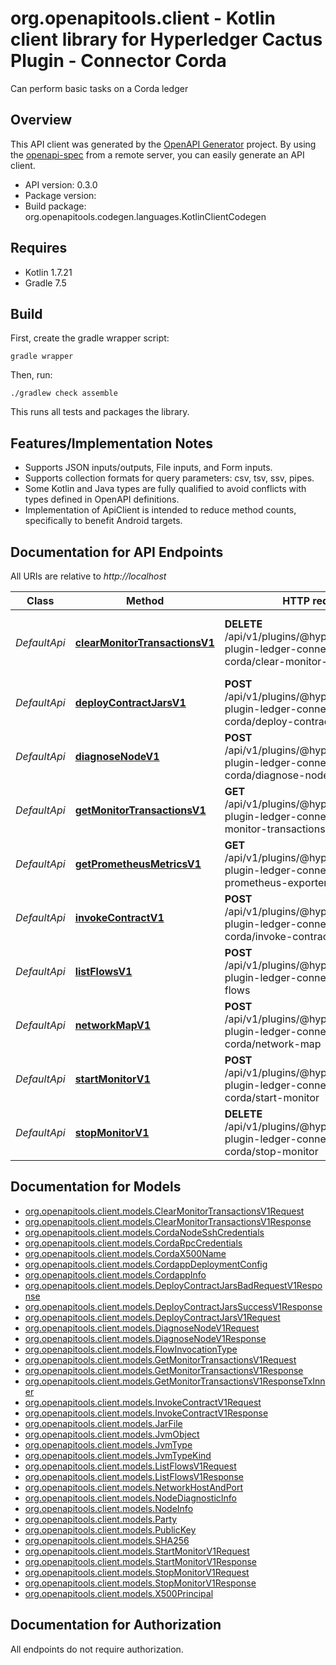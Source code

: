 # org.openapitools.client - Kotlin client library for Hyperledger Cactus Plugin - Connector Corda

Can perform basic tasks on a Corda ledger

## Overview
This API client was generated by the [OpenAPI Generator](https://openapi-generator.tech) project.  By using the [openapi-spec](https://github.com/OAI/OpenAPI-Specification) from a remote server, you can easily generate an API client.

- API version: 0.3.0
- Package version: 
- Build package: org.openapitools.codegen.languages.KotlinClientCodegen

## Requires

* Kotlin 1.7.21
* Gradle 7.5

## Build

First, create the gradle wrapper script:

```
gradle wrapper
```

Then, run:

```
./gradlew check assemble
```

This runs all tests and packages the library.

## Features/Implementation Notes

* Supports JSON inputs/outputs, File inputs, and Form inputs.
* Supports collection formats for query parameters: csv, tsv, ssv, pipes.
* Some Kotlin and Java types are fully qualified to avoid conflicts with types defined in OpenAPI definitions.
* Implementation of ApiClient is intended to reduce method counts, specifically to benefit Android targets.

<a name="documentation-for-api-endpoints"></a>
## Documentation for API Endpoints

All URIs are relative to *http://localhost*

Class | Method | HTTP request | Description
------------ | ------------- | ------------- | -------------
*DefaultApi* | [**clearMonitorTransactionsV1**](docs/DefaultApi.md#clearmonitortransactionsv1) | **DELETE** /api/v1/plugins/@hyperledger/cactus-plugin-ledger-connector-corda/clear-monitor-transactions | Clear transactions from internal store so they'll not be available by GetMonitorTransactionsV1 anymore.
*DefaultApi* | [**deployContractJarsV1**](docs/DefaultApi.md#deploycontractjarsv1) | **POST** /api/v1/plugins/@hyperledger/cactus-plugin-ledger-connector-corda/deploy-contract-jars | Deploys a set of jar files (Cordapps, e.g. the contracts in Corda speak).
*DefaultApi* | [**diagnoseNodeV1**](docs/DefaultApi.md#diagnosenodev1) | **POST** /api/v1/plugins/@hyperledger/cactus-plugin-ledger-connector-corda/diagnose-node | 
*DefaultApi* | [**getMonitorTransactionsV1**](docs/DefaultApi.md#getmonitortransactionsv1) | **GET** /api/v1/plugins/@hyperledger/cactus-plugin-ledger-connector-corda/get-monitor-transactions | Get transactions for monitored state classes.
*DefaultApi* | [**getPrometheusMetricsV1**](docs/DefaultApi.md#getprometheusmetricsv1) | **GET** /api/v1/plugins/@hyperledger/cactus-plugin-ledger-connector-corda/get-prometheus-exporter-metrics | Get the Prometheus Metrics
*DefaultApi* | [**invokeContractV1**](docs/DefaultApi.md#invokecontractv1) | **POST** /api/v1/plugins/@hyperledger/cactus-plugin-ledger-connector-corda/invoke-contract | Invokes a contract on a Corda ledger (e.g. a flow)
*DefaultApi* | [**listFlowsV1**](docs/DefaultApi.md#listflowsv1) | **POST** /api/v1/plugins/@hyperledger/cactus-plugin-ledger-connector-corda/list-flows | 
*DefaultApi* | [**networkMapV1**](docs/DefaultApi.md#networkmapv1) | **POST** /api/v1/plugins/@hyperledger/cactus-plugin-ledger-connector-corda/network-map | 
*DefaultApi* | [**startMonitorV1**](docs/DefaultApi.md#startmonitorv1) | **POST** /api/v1/plugins/@hyperledger/cactus-plugin-ledger-connector-corda/start-monitor | Start monitoring corda changes (transactions) of given state class
*DefaultApi* | [**stopMonitorV1**](docs/DefaultApi.md#stopmonitorv1) | **DELETE** /api/v1/plugins/@hyperledger/cactus-plugin-ledger-connector-corda/stop-monitor | Stop monitoring corda changes (transactions) of given state class


<a name="documentation-for-models"></a>
## Documentation for Models

 - [org.openapitools.client.models.ClearMonitorTransactionsV1Request](docs/ClearMonitorTransactionsV1Request.md)
 - [org.openapitools.client.models.ClearMonitorTransactionsV1Response](docs/ClearMonitorTransactionsV1Response.md)
 - [org.openapitools.client.models.CordaNodeSshCredentials](docs/CordaNodeSshCredentials.md)
 - [org.openapitools.client.models.CordaRpcCredentials](docs/CordaRpcCredentials.md)
 - [org.openapitools.client.models.CordaX500Name](docs/CordaX500Name.md)
 - [org.openapitools.client.models.CordappDeploymentConfig](docs/CordappDeploymentConfig.md)
 - [org.openapitools.client.models.CordappInfo](docs/CordappInfo.md)
 - [org.openapitools.client.models.DeployContractJarsBadRequestV1Response](docs/DeployContractJarsBadRequestV1Response.md)
 - [org.openapitools.client.models.DeployContractJarsSuccessV1Response](docs/DeployContractJarsSuccessV1Response.md)
 - [org.openapitools.client.models.DeployContractJarsV1Request](docs/DeployContractJarsV1Request.md)
 - [org.openapitools.client.models.DiagnoseNodeV1Request](docs/DiagnoseNodeV1Request.md)
 - [org.openapitools.client.models.DiagnoseNodeV1Response](docs/DiagnoseNodeV1Response.md)
 - [org.openapitools.client.models.FlowInvocationType](docs/FlowInvocationType.md)
 - [org.openapitools.client.models.GetMonitorTransactionsV1Request](docs/GetMonitorTransactionsV1Request.md)
 - [org.openapitools.client.models.GetMonitorTransactionsV1Response](docs/GetMonitorTransactionsV1Response.md)
 - [org.openapitools.client.models.GetMonitorTransactionsV1ResponseTxInner](docs/GetMonitorTransactionsV1ResponseTxInner.md)
 - [org.openapitools.client.models.InvokeContractV1Request](docs/InvokeContractV1Request.md)
 - [org.openapitools.client.models.InvokeContractV1Response](docs/InvokeContractV1Response.md)
 - [org.openapitools.client.models.JarFile](docs/JarFile.md)
 - [org.openapitools.client.models.JvmObject](docs/JvmObject.md)
 - [org.openapitools.client.models.JvmType](docs/JvmType.md)
 - [org.openapitools.client.models.JvmTypeKind](docs/JvmTypeKind.md)
 - [org.openapitools.client.models.ListFlowsV1Request](docs/ListFlowsV1Request.md)
 - [org.openapitools.client.models.ListFlowsV1Response](docs/ListFlowsV1Response.md)
 - [org.openapitools.client.models.NetworkHostAndPort](docs/NetworkHostAndPort.md)
 - [org.openapitools.client.models.NodeDiagnosticInfo](docs/NodeDiagnosticInfo.md)
 - [org.openapitools.client.models.NodeInfo](docs/NodeInfo.md)
 - [org.openapitools.client.models.Party](docs/Party.md)
 - [org.openapitools.client.models.PublicKey](docs/PublicKey.md)
 - [org.openapitools.client.models.SHA256](docs/SHA256.md)
 - [org.openapitools.client.models.StartMonitorV1Request](docs/StartMonitorV1Request.md)
 - [org.openapitools.client.models.StartMonitorV1Response](docs/StartMonitorV1Response.md)
 - [org.openapitools.client.models.StopMonitorV1Request](docs/StopMonitorV1Request.md)
 - [org.openapitools.client.models.StopMonitorV1Response](docs/StopMonitorV1Response.md)
 - [org.openapitools.client.models.X500Principal](docs/X500Principal.md)


<a name="documentation-for-authorization"></a>
## Documentation for Authorization

All endpoints do not require authorization.
